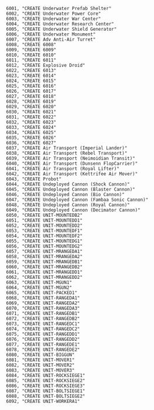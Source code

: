 ﻿```text
6001, "CREATE Underwater Prefab Shelter"
6002, "CREATE Underwater Power Core"
6003, "CREATE Underwater War Center"
6004, "CREATE Underwater Research Center"
6005, "CREATE Underwater Shield Generator"
6006, "CREATE Underwater Monument"
6007, "CREATE Adv Anti-Air Turret"
6008, "CREATE 6008"
6009, "CREATE 6009"
6010, "CREATE 6010"
6011, "CREATE 6011"
6012, "CREATE Explosive Droid"
6022, "CREATE 6013"
6023, "CREATE 6014"
6024, "CREATE 6015"
6025, "CREATE 6016"
6026, "CREATE 6017"
6027, "CREATE 6018"
6028, "CREATE 6019"
6029, "CREATE 6020"
6030, "CREATE 6021"
6031, "CREATE 6022"
6032, "CREATE 6023"
6033, "CREATE 6024"
6034, "CREATE 6025"
6035, "CREATE 6026"
6036, "CREATE 6027"
6037, "CREATE Air Transport (Imperial Lander)"
6038, "CREATE Air Transport (Rebel Transport)"
6039, "CREATE Air Transport (Neimoidian Transit)"
6040, "CREATE Air Transport (Dunsenn FlopCarrier)"
6041, "CREATE Air Transport (Royal Lifter)"
6042, "CREATE Air Transport (Kettrifee Air Mover)"
6043, "CREATE Probot"
6044, "CREATE Undeployed Cannon (Shock Cannon)"
6045, "CREATE Undeployed Cannon (Blaster Cannon)"
6046, "CREATE Undeployed Cannon (Bio Cannon)"
6047, "CREATE Undeployed Cannon (Fambaa Sonic Cannon)"
6048, "CREATE Undeployed Cannon (Royal Cannon)"
6049, "CREATE Undeployed Cannon (Decimator Cannon)"
6050, "CREATE UNIT-MOUNTEDB2"
6051, "CREATE UNIT-MOUNTEDD1"
6052, "CREATE UNIT-MOUNTEDD2"
6053, "CREATE UNIT-MOUNTEDF1"
6054, "CREATE UNIT-MOUNTEDF2"
6055, "CREATE UNIT-MOUNTEDG1"
6056, "CREATE UNIT-MOUNTEDG2"
6057, "CREATE UNIT-MRANGEDA1"
6058, "CREATE UNIT-MRANGEDA2"
6059, "CREATE UNIT-MRANGEDB1"
6060, "CREATE UNIT-MRANGEDB2"
6061, "CREATE UNIT-MRANGEDD1"
6062, "CREATE UNIT-MRANGEDD2"
6063, "CREATE UNIT-MGUN1"
6064, "CREATE UNIT-MGUN2"
6065, "CREATE UNIT-PACKED1"
6068, "CREATE UNIT-RANGEDA1"
6069, "CREATE UNIT-RANGEDA2"
6070, "CREATE UNIT-RANGEDA3"
6071, "CREATE UNIT-RANGEDB1"
6072, "CREATE UNIT-RANGEDB2"
6073, "CREATE UNIT-RANGEDC1"
6074, "CREATE UNIT-RANGEDC2"
6075, "CREATE UNIT-RANGEDD1"
6076, "CREATE UNIT-RANGEDD2"
6077, "CREATE UNIT-RANGEDE1"
6078, "CREATE UNIT-RANGEDE2"
6080, "CREATE UNIT-BIGGUN"
6081, "CREATE UNIT-MOVER1"
6082, "CREATE UNIT-MOVER2"
6083, "CREATE UNIT-MOVER3"
6084, "CREATE UNIT-ROCKSIEGE1"
6085, "CREATE UNIT-ROCKSIEGE2"
6086, "CREATE UNIT-ROCKSIEGE3"
6087, "CREATE UNIT-BOLTSIEGE1"
6088, "CREATE UNIT-BOLTSIEGE2"
6092, "CREATE UNIT-WORKERA1"
```